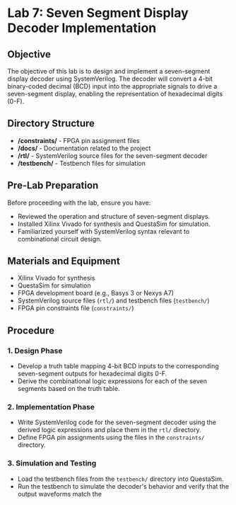 # Lab 7: Seven Segment Display Decoder Implementation  

## Objective  
The objective of this lab is to design and implement a seven-segment display decoder using SystemVerilog. The decoder will convert a 4-bit binary-coded decimal (BCD) input into the appropriate signals to drive a seven-segment display, enabling the representation of hexadecimal digits (0-F).  

## Directory Structure  
- **/constraints/** - FPGA pin assignment files  
- **/docs/** - Documentation related to the project  
- **/rtl/** - SystemVerilog source files for the seven-segment decoder  
- **/testbench/** - Testbench files for simulation  

## Pre-Lab Preparation  
Before proceeding with the lab, ensure you have:  
- Reviewed the operation and structure of seven-segment displays.  
- Installed Xilinx Vivado for synthesis and QuestaSim for simulation.  
- Familiarized yourself with SystemVerilog syntax relevant to combinational circuit design.  

## Materials and Equipment  
- Xilinx Vivado for synthesis  
- QuestaSim for simulation  
- FPGA development board (e.g., Basys 3 or Nexys A7)  
- SystemVerilog source files (`rtl/`) and testbench files (`testbench/`)  
- FPGA pin constraints file (`constraints/`)  

## Procedure  

### 1. Design Phase  
- Develop a truth table mapping 4-bit BCD inputs to the corresponding seven-segment outputs for hexadecimal digits 0-F.  
- Derive the combinational logic expressions for each of the seven segments based on the truth table.  

### 2. Implementation Phase  
- Write SystemVerilog code for the seven-segment decoder using the derived logic expressions and place them in the `rtl/` directory.  
- Define FPGA pin assignments using the files in the `constraints/` directory.  

### 3. Simulation and Testing  
- Load the testbench files from the `testbench/` directory into QuestaSim.  
- Run the testbench to simulate the decoder's behavior and verify that the output waveforms match the

